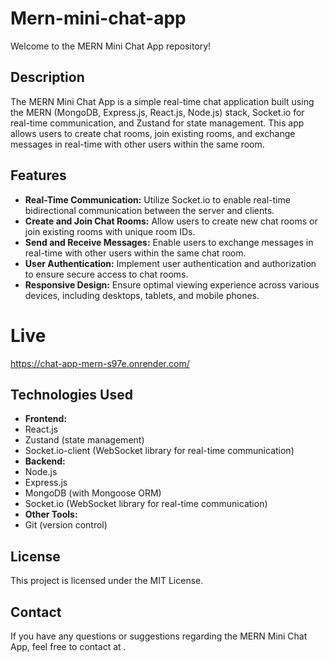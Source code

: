﻿# Mern-mini-chat-app

Welcome to the MERN Mini Chat App repository!

## Description

The MERN Mini Chat App is a simple real-time chat application built using the MERN (MongoDB, Express.js, React.js, Node.js) stack, Socket.io for real-time communication, and Zustand for state management. This app allows users to create chat rooms, join existing rooms, and exchange messages in real-time with other users within the same room.

## Features

- **Real-Time Communication:** Utilize Socket.io to enable real-time bidirectional communication between the server and clients.
- **Create and Join Chat Rooms:** Allow users to create new chat rooms or join existing rooms with unique room IDs.
- **Send and Receive Messages:** Enable users to exchange messages in real-time with other users within the same chat room.
- **User Authentication:** Implement user authentication and authorization to ensure secure access to chat rooms.
- **Responsive Design:** Ensure optimal viewing experience across various devices, including desktops, tablets, and mobile phones.

# Live
https://chat-app-mern-s97e.onrender.com/


## Technologies Used

- **Frontend:**
- React.js
- Zustand (state management)
- Socket.io-client (WebSocket library for real-time communication)
- **Backend:**
- Node.js
- Express.js
- MongoDB (with Mongoose ORM)
- Socket.io (WebSocket library for real-time communication)
- **Other Tools:**
- Git (version control)


## License

This project is licensed under the MIT License. 
## Contact

If you have any questions or suggestions regarding the MERN Mini Chat App, feel free to contact at .

